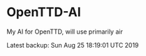 # OpenTTD-AI
My AI for OpenTTD, will use primarily air

Latest backup: Sun Aug 25 18:19:01 UTC 2019
